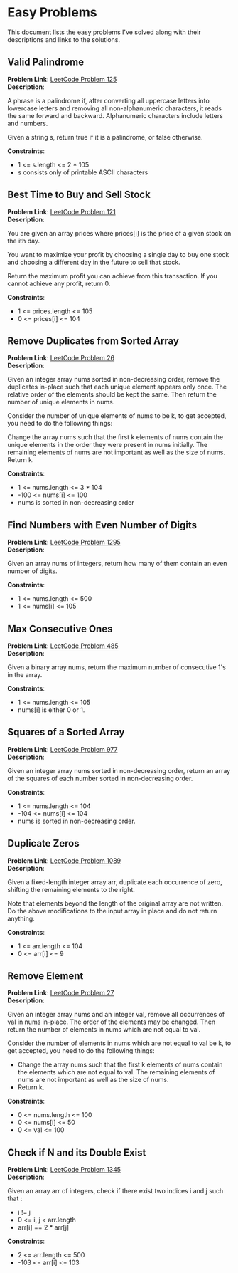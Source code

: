 # Easy Problems

This document lists the easy problems I've solved along with their descriptions and links to the solutions.

## Valid Palindrome

**Problem Link**: [LeetCode Problem 125](https://leetcode.com/problems/valid-palindrome/)\
**Description**:

A phrase is a palindrome if, after converting all uppercase letters into lowercase letters and removing all non-alphanumeric characters, it reads the same forward and backward. Alphanumeric characters include letters and numbers.

Given a string s, return true if it is a palindrome, or false otherwise.

**Constraints**:

- 1 <= s.length <= 2 * 105
- s consists only of printable ASCII characters

## Best Time to Buy and Sell Stock

**Problem Link**: [LeetCode Problem 121](https://leetcode.com/problems/best-time-to-buy-and-sell-stock/)\
**Description**:

You are given an array prices where prices[i] is the price of a given stock on the ith day.

You want to maximize your profit by choosing a single day to buy one stock and choosing a different day in the future to sell that stock.

Return the maximum profit you can achieve from this transaction. If you cannot achieve any profit, return 0.

**Constraints**:

- 1 <= prices.length <= 105
- 0 <= prices[i] <= 104

## Remove Duplicates from Sorted Array

**Problem Link**: [LeetCode Problem 26](https://leetcode.com/problems/remove-duplicates-from-sorted-array/)\
**Description**:

Given an integer array nums sorted in non-decreasing order, remove the duplicates in-place such that each unique element appears only once. The relative order of the elements should be kept the same. Then return the number of unique elements in nums.

Consider the number of unique elements of nums to be k, to get accepted, you need to do the following things:

Change the array nums such that the first k elements of nums contain the unique elements in the order they were present in nums initially. The remaining elements of nums are not important as well as the size of nums.
Return k.

**Constraints**:

- 1 <= nums.length <= 3 * 104
- -100 <= nums[i] <= 100
- nums is sorted in non-decreasing order

## Find Numbers with Even Number of Digits

**Problem Link**: [LeetCode Problem 1295](https://leetcode.com/problems/find-numbers-with-even-number-of-digits/)\
**Description**:

Given an array nums of integers, return how many of them contain an even number of digits.

**Constraints**:

- 1 <= nums.length <= 500
- 1 <= nums[i] <= 105

## Max Consecutive Ones

**Problem Link**: [LeetCode Problem 485](https://leetcode.com/problems/max-consecutive-ones/)\
**Description**:

Given a binary array nums, return the maximum number of consecutive 1's in the array.

**Constraints**:

- 1 <= nums.length <= 105
- nums[i] is either 0 or 1.

## Squares of a Sorted Array

**Problem Link**: [LeetCode Problem 977](https://leetcode.com/problems/squares-of-a-sorted-array/)\
**Description**:

Given an integer array nums sorted in non-decreasing order, return an array of the squares of each number sorted in non-decreasing order.

**Constraints**:

- 1 <= nums.length <= 104
- -104 <= nums[i] <= 104
- nums is sorted in non-decreasing order.

## Duplicate Zeros

**Problem Link**: [LeetCode Problem 1089](https://leetcode.com/problems/duplicate-zeros/)\
**Description**:

Given a fixed-length integer array arr, duplicate each occurrence of zero, shifting the remaining elements to the right.

Note that elements beyond the length of the original array are not written. Do the above modifications to the input array in place and do not return anything.

**Constraints**:

- 1 <= arr.length <= 104
- 0 <= arr[i] <= 9

## Remove Element

**Problem Link**: [LeetCode Problem 27](https://leetcode.com/problems/remove-element/)\
**Description**:

Given an integer array nums and an integer val, remove all occurrences of val in nums in-place. The order of the elements may be changed. Then return the number of elements in nums which are not equal to val.

Consider the number of elements in nums which are not equal to val be k, to get accepted, you need to do the following things:

- Change the array nums such that the first k elements of nums contain the elements which are not equal to val. The remaining elements of nums are not important as well as the size of nums.
- Return k.

**Constraints**:

- 0 <= nums.length <= 100
- 0 <= nums[i] <= 50
- 0 <= val <= 100

## Check if N and its Double Exist

**Problem Link**: [LeetCode Problem 1345](https://leetcode.com/problems/check-if-n-and-its-double-exist/)\
**Description**:

Given an array arr of integers, check if there exist two indices i and j such that :

- i != j
- 0 <= i, j < arr.length
- arr[i] == 2 * arr[j]

**Constraints**:

- 2 <= arr.length <= 500
- -103 <= arr[i] <= 103
